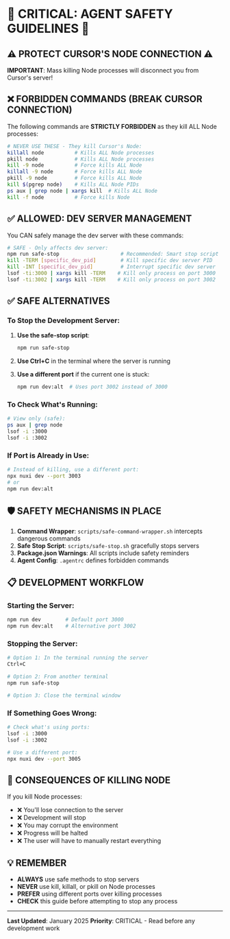 # 🚨 CRITICAL: AGENT SAFETY GUIDELINES 🚨

## ⚠️ PROTECT CURSOR'S NODE CONNECTION ⚠️

**IMPORTANT**: Mass killing Node processes will disconnect you from Cursor's server!

## ❌ FORBIDDEN COMMANDS (BREAK CURSOR CONNECTION)

The following commands are **STRICTLY FORBIDDEN** as they kill ALL Node processes:

```bash
# NEVER USE THESE - They kill Cursor's Node:
killall node          # Kills ALL Node processes
pkill node            # Kills ALL Node processes  
kill -9 node          # Force kills ALL Node
killall -9 node       # Force kills ALL Node
pkill -9 node         # Force kills ALL Node
kill $(pgrep node)    # Kills ALL Node PIDs
ps aux | grep node | xargs kill  # Kills ALL Node
kill -f node          # Force kills Node
```

## ✅ ALLOWED: DEV SERVER MANAGEMENT

You CAN safely manage the dev server with these commands:

```bash
# SAFE - Only affects dev server:
npm run safe-stop                    # Recommended: Smart stop script
kill -TERM [specific_dev_pid]        # Kill specific dev server PID
kill -INT [specific_dev_pid]         # Interrupt specific dev server
lsof -ti:3000 | xargs kill -TERM    # Kill only process on port 3000
lsof -ti:3002 | xargs kill -TERM    # Kill only process on port 3002
```

## ✅ SAFE ALTERNATIVES

### To Stop the Development Server:

1. **Use the safe-stop script**:
   ```bash
   npm run safe-stop
   ```

2. **Use Ctrl+C** in the terminal where the server is running

3. **Use a different port** if the current one is stuck:
   ```bash
   npm run dev:alt  # Uses port 3002 instead of 3000
   ```

### To Check What's Running:

```bash
# View only (safe):
ps aux | grep node
lsof -i :3000
lsof -i :3002
```

### If Port is Already in Use:

```bash
# Instead of killing, use a different port:
npx nuxi dev --port 3003
# or
npm run dev:alt
```

## 🛡️ SAFETY MECHANISMS IN PLACE

1. **Command Wrapper**: `scripts/safe-command-wrapper.sh` intercepts dangerous commands
2. **Safe Stop Script**: `scripts/safe-stop.sh` gracefully stops servers
3. **Package.json Warnings**: All scripts include safety reminders
4. **Agent Config**: `.agentrc` defines forbidden commands

## 📋 DEVELOPMENT WORKFLOW

### Starting the Server:
```bash
npm run dev        # Default port 3000
npm run dev:alt    # Alternative port 3002
```

### Stopping the Server:
```bash
# Option 1: In the terminal running the server
Ctrl+C

# Option 2: From another terminal
npm run safe-stop

# Option 3: Close the terminal window
```

### If Something Goes Wrong:
```bash
# Check what's using ports:
lsof -i :3000
lsof -i :3002

# Use a different port:
npx nuxi dev --port 3005
```

## 🔴 CONSEQUENCES OF KILLING NODE

If you kill Node processes:
- ❌ You'll lose connection to the server
- ❌ Development will stop
- ❌ You may corrupt the environment
- ❌ Progress will be halted
- ❌ The user will have to manually restart everything

## 💡 REMEMBER

- **ALWAYS** use safe methods to stop servers
- **NEVER** use kill, killall, or pkill on Node processes
- **PREFER** using different ports over killing processes
- **CHECK** this guide before attempting to stop any process

---

**Last Updated**: January 2025
**Priority**: CRITICAL - Read before any development work